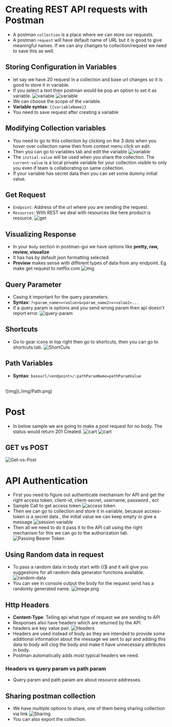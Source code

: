 # Creating REST API requests with Postman
* A postman `collection` is a place where we can store our requests. 
* A postman `request` will have default name of URL but it is good to give meaningful names. If we can any changes to collection/request we need to save this as well. 

## Storing Configuration in Variables
* let say we have 20 request in a collection and base url changes so it is good to store it in variable. 
* If you select a text then postman would be pop an option to set it as variable.
![variable](./img/variable-1.png)
![variable](./img/variable-2.png)
* We can choose the scope of the variable. 
* **Variable syntax**: `{{variableName}}`
* You need to save request after creating a variable

## Modifying Collection variables
* You need to go to this collection by clicking on the 3 dots when you hover over collection name then from context menu click on edit. 
* Then you can go to variables tab and edit the variable
![variable](./img/variable-3.png)
* The `initial-value` will be used when you share the collection. The `current-value` is a local private variable for your collection visible to only you even if team is collaborating on same collection. 
* If your variable has secret data then you can set some dummy initial value.

## Get Request
* `Endpoint`: Address of the url where you are sending the request. 
* `Resources`: With REST we deal with resources like here product is resource. 
![get](./img/get.png)

## Visualizing Response
* In your `Body` section in postman-gui we have options like **pretty, raw, review, visualize**
* It has has by default json formatting selected. 
* **Preview** makes sense with different types of data from any endpoint. Eg make get request to netflix.com
![img](./img/Screenshot%202022-09-02%20135452.png)

## Query Parameter
* Casing it important for the query parameters. 
* **Syntax**: `?<param_name>=<value>&<param_name2>=<value2>...`
* if a query param is options and you send wrong param then api doesn't report error. 
![query-param](./img/query-param.png)


## Shortcuts
* Go to gear icons in top right then go to shortcuts, then you can go to shortcuts tab. 
![ShortCuts](./img/Shortcuts.png)

## Path Variables
* **Syntax**: `baseurl/<endpoint>/:pathParamName=pathParamValue`
<br/>
![img](./img/Path.png)

# Post
* In below sample we are going to make a post request for no body. The status would return 201 Created. 
![cart](./img/cart.png)
![cart](./img/cart-add-item.png)


## GET vs POST 
![Get-vs-Post](./img/Get-vs-Post.png)

# API Authentication
* First you need to figure out authenticate mechanism for API and get the right access token, client-id, client-secret, username, password , ect
* Sample Call to get access token 
![access token](./img/access-token-call.png)
* Then we can go to collection and store it in variable, because access-token is a secret data , the initial value we can keep empty or give a message 
![session variable](./img/storing-access-token.png)
* Then all we need to do it pass it to the API call using the right mechanism for this we can go to the authorization tab. 
![Passing Bearer Token](./img/passing-token.png)

## Using Random data in request
* To pass a random data in body start with {{$ and it will give you suggestions for all random data generator functions available. 
![random-data](./img/random-data.png)
* You can see in console output the body for the request send has a randomly generated name. 
![image.png](./img/random2.png)

## Http Headers 
* **Content-Type**: Telling api what type of request we are sending to API 
* Responses also have headers which are returned by the API. 
* headers are key value pair. 
![Headers](./img/Headers.png)
* Headers are used instead of body as they are intended to provide some additional information about the message we sent to api and adding this data to body will clog the body and make it have unnecessary attributes in body.
* Postman automatically adds most typical headers we need. 

### Headers vs query param vs path param 
* Query param and path param are about resource addresses. 

## Sharing postman collection 
* We have multiple options to share, one of them being sharing collection via link 
![Sharing](./img/Sharing.png)
* You can also export the collection. 